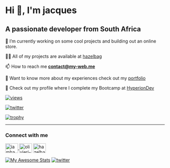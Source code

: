 # Hi 👋, I'm jacques

## A passionate developer from South Africa

🔭 I’m currently working on some cool projects and building out an online store.

👨‍💻 All of my projects are available at [hazelbag](https://github.com/hazelbag?tab=repositories)

📫 How to reach me **contact@my-web.me**

📄 Want to know more about my experiences check out my [portfolio](https://portfolio.hazelbag.link/)

🔖 Check out my profile where I complete my Bootcamp at [HyperionDev](https://www.hyperiondev.com/portfolio/23527/)

[![views](https://komarev.com/ghpvc/?username=hazelbag&label=Profile%20views&color=0e75b6&style=flat)](https://github.com/hazelbag)

[![twitter](https://img.shields.io/twitter/follow/iamhazelbag?logo=twitter&style=for-the-badge)](https://twitter.com/iamhazelbag)

[![trophy](https://github-profile-trophy.vercel.app/?username=hazelbag&margin-w=15&theme=onedark)](https://github.com/hazelbag)
___

### Connect with me

<p align="left">
<a href="https://x.com/hazelbag" target="blank"><img align="center" src="https://raw.githubusercontent.com/rahuldkjain/github-profile-readme-generator/master/src/images/icons/Social/twitter.svg" alt="iamhazelbag" height="30" width="40" />
</a><a href="https://linkedin.com/in/olivierj-dev/" target="blank"><img align="center" src="https://raw.githubusercontent.com/rahuldkjain/github-profile-readme-generator/master/src/images/icons/Social/linked-in-alt.svg" alt="olivierj-dev/" height="30" width="40" /></a>
<a href="https://www.hackerrank.com/hazelbag" target="blank"><img align="center" src="https://raw.githubusercontent.com/rahuldkjain/github-profile-readme-generator/master/src/images/icons/Social/hackerrank.svg" alt="hazelbag" height="30" width="40" /></a>
</p>

[![My Awesome Stats](https://awesome-github-stats.azurewebsites.net/user-stats/hazelbag?cardType=octocat&theme=github-dark&preferLogin=false)](https://git.io/awesome-stats-card)
[![twitter](https://github-readme-stats.vercel.app/api/top-langs?username=hazelbag&show_icons=true&locale=en&layout=compact)](https://github.com/hazelbag)
